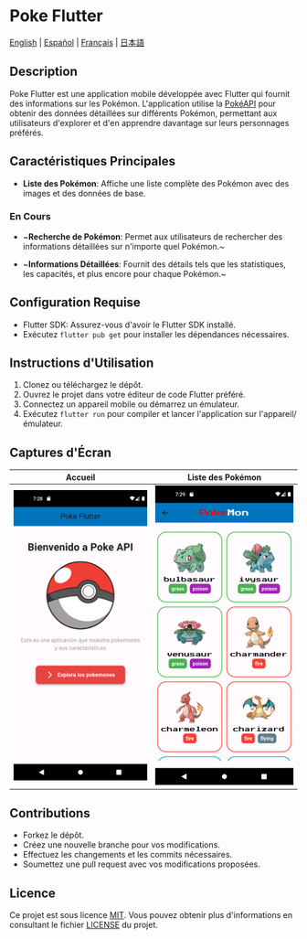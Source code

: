 # Poke Flutter

[English](./README.md) | [Español](./README.es.md) | [Français](./README.fr.md) | [日本語](./README.jp.md)

## Description

Poke Flutter est une application mobile développée avec Flutter qui fournit des informations sur les Pokémon. L'application utilise la [PokéAPI](https://pokeapi.co/) pour obtenir des données détaillées sur différents Pokémon, permettant aux utilisateurs d'explorer et d'en apprendre davantage sur leurs personnages préférés.

## Caractéristiques Principales

- **Liste des Pokémon**: Affiche une liste complète des Pokémon avec des images et des données de base.

### En Cours 

- ~**Recherche de Pokémon**: Permet aux utilisateurs de rechercher des informations détaillées sur n'importe quel Pokémon.~
  
- ~**Informations Détaillées**: Fournit des détails tels que les statistiques, les capacités, et plus encore pour chaque Pokémon.~

## Configuration Requise

- Flutter SDK: Assurez-vous d'avoir le Flutter SDK installé.
- Exécutez `flutter pub get` pour installer les dépendances nécessaires.

## Instructions d'Utilisation

1. Clonez ou téléchargez le dépôt.
2. Ouvrez le projet dans votre éditeur de code Flutter préféré.
3. Connectez un appareil mobile ou démarrez un émulateur.
4. Exécutez `flutter run` pour compiler et lancer l'application sur l'appareil/émulateur.

## Captures d'Écran

| **Accueil** | **Liste des Pokémon** |
|:-----------------------:|:-----------------------:|
| ![Accueil](./screenshots/s1.png) | ![Liste des Pokémon](./screenshots/s2.png) |

## Contributions

- Forkez le dépôt.
- Créez une nouvelle branche pour vos modifications.
- Effectuez les changements et les commits nécessaires.
- Soumettez une pull request avec vos modifications proposées.

## Licence

Ce projet est sous licence [MIT](LICENSE). Vous pouvez obtenir plus d'informations en consultant le fichier [LICENSE](LICENSE) du projet.